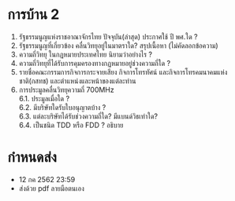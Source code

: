 # การบ้าน 2

1. รัฐธรรมนูญแห่งราชอาณาจักรไทย ปัจจุบัน(ล่าสุด) ประกาศใช้ ปี พศ.ใด ?
2. รัฐธรรมนูญที่เกี่ยวข้อง คลื่นวิทยุอยู่ในมาตราใด? สรุปเนื้อหา (ไม่คัดลอกข้อความ)
3. ความถี่วิทยุ ในกฏหมายประเทศไทย นิยามว่าอย่างไร ?
4. ความถี่วิทยุที่ได้รับการคุมครองทางกฏหมายอยู่ช่วงความถี่ใด ?
5. รายชื่อคณะกรรมการกิจการกระจายเสียง กิจการโทรทัศน์ และกิจการโทรคมนาคมแห่งชาติ(กสทช) และตำแหน่งและหน้าของแต่ละท่าน
6. การประมูลคลื่นวิทยุความถี่ 700MHz  
6.1. ประมูลเมื่อใด ? <br>
6.2. มีบริษัทใดรับใบอนุญาตบ้าง ? <br>
6.3. แต่ละบริษัทได้รับช่วงความถี่ใด? มีแบนด์วิธเท่าใด? <br>
6.4. เป็นชนิด TDD หรือ FDD ? อธิบาย <br>

# กำหนดส่ง 
* 12 กค 2562 23:59
* ส่งด้วย pdf ลายมือตนเอง
